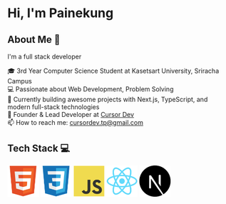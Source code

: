 # Hi, I'm Painekung

## About Me 🚀
I'm a full stack developer 

🎓 3rd Year Computer Science Student at Kasetsart University, Sriracha Campus  
💻 Passionate about Web Development, Problem Solving  
🚀 Currently building awesome projects with Next.js, TypeScript, and modern full-stack technologies  
🏢 Founder & Lead Developer at [Cursor Dev](https://www.instagram.com/cursor_dev?utm_source=ig_web_button_share_sheet&igsh=ZDNlZDc0MzIxNw==)  
📫 How to reach me: cursordev.tp@gmail.com

## Tech Stack 💻 

<img width="70" height="70" src="./icons/HTML5.svg" alt=""> <img width="70" height="70" src="./icons/CSS3.svg" alt=""> <img width="70" height="70" src="./icons/JavaScript.svg" alt=""> <img width="70" height="70" src="./icons/React.svg" alt="">  <img width="70" height="70" src="./icons/NextJS.svg" alt="">
